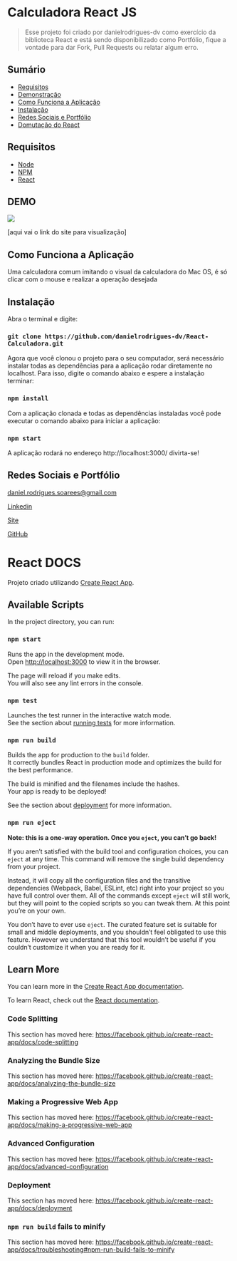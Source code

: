 
# Calculadora React JS
> Esse projeto foi criado por danielrodrigues-dv como exercício da biblioteca React e está sendo disponibilizado como Portfólio, fique a vontade para dar Fork, Pull Requests ou relatar algum erro.

## Sumário

- [Requisitos](#Requisitos)	
- [Demonstração](#DEMO)
- [Como Funciona a Aplicação](#Como-Funciona-a-Aplicação)
- [Instalação](#Instalação)
- [Redes Sociais e Portfólio](#Redes-Sociais-e-Portfólio)
- [Domutação do React](#React-DOCS)

## Requisitos

+ [Node](https://nodejs.org/)
+ [NPM](https://www.npmjs.com/)
+ [React](https://reactjs.org/)

## DEMO

![](https://i.ibb.co/XtwmNCN/calculadora-react.jpg)

[aqui vai o link do site para visualização]

## Como Funciona a Aplicação

Uma calculadora comum imitando o visual da calculadora do Mac OS, é só clicar com o mouse e realizar a operação desejada

## Instalação

Abra o terminal e digite:

### `git clone https://github.com/danielrodrigues-dv/React-Calculadora.git`

Agora que você clonou o projeto para o seu computador, será necessário instalar todas as dependências para a aplicação rodar diretamente no localhost. Para isso, digite o comando abaixo e espere a instalação terminar:

### `npm install`

Com a aplicação clonada e todas as dependências instaladas você pode executar o comando abaixo para iniciar a aplicação:

### `npm start`

A aplicação rodará no endereço http://localhost:3000/ divirta-se!

## Redes Sociais e Portfólio

daniel.rodrigues.soarees@gmail.com

[Linkedin](https://www.linkedin.com/in/daniel-rodrigues-dv/)

[Site](https://www.podeserbrasil.com.br)

[GitHub](https://github.com/danielrodrigues-dv)

# React DOCS 

Projeto criado utilizando [Create React App](https://github.com/facebook/create-react-app).

## Available Scripts

In the project directory, you can run:

### `npm start`

Runs the app in the development mode.<br>
Open [http://localhost:3000](http://localhost:3000) to view it in the browser.

The page will reload if you make edits.<br>
You will also see any lint errors in the console.

### `npm test`

Launches the test runner in the interactive watch mode.<br>
See the section about [running tests](https://facebook.github.io/create-react-app/docs/running-tests) for more information.

### `npm run build`

Builds the app for production to the `build` folder.<br>
It correctly bundles React in production mode and optimizes the build for the best performance.

The build is minified and the filenames include the hashes.<br>
Your app is ready to be deployed!

See the section about [deployment](https://facebook.github.io/create-react-app/docs/deployment) for more information.

### `npm run eject`

**Note: this is a one-way operation. Once you `eject`, you can’t go back!**

If you aren’t satisfied with the build tool and configuration choices, you can `eject` at any time. This command will remove the single build dependency from your project.

Instead, it will copy all the configuration files and the transitive dependencies (Webpack, Babel, ESLint, etc) right into your project so you have full control over them. All of the commands except `eject` will still work, but they will point to the copied scripts so you can tweak them. At this point you’re on your own.

You don’t have to ever use `eject`. The curated feature set is suitable for small and middle deployments, and you shouldn’t feel obligated to use this feature. However we understand that this tool wouldn’t be useful if you couldn’t customize it when you are ready for it.

## Learn More

You can learn more in the [Create React App documentation](https://facebook.github.io/create-react-app/docs/getting-started).

To learn React, check out the [React documentation](https://reactjs.org/).

### Code Splitting

This section has moved here: https://facebook.github.io/create-react-app/docs/code-splitting

### Analyzing the Bundle Size

This section has moved here: https://facebook.github.io/create-react-app/docs/analyzing-the-bundle-size

### Making a Progressive Web App

This section has moved here: https://facebook.github.io/create-react-app/docs/making-a-progressive-web-app

### Advanced Configuration

This section has moved here: https://facebook.github.io/create-react-app/docs/advanced-configuration

### Deployment

This section has moved here: https://facebook.github.io/create-react-app/docs/deployment

### `npm run build` fails to minify

This section has moved here: https://facebook.github.io/create-react-app/docs/troubleshooting#npm-run-build-fails-to-minify
